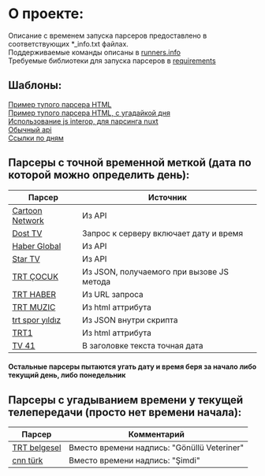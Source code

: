 # О проекте:
Описание с временем запуска парсеров предоставлено в соответствующих *_info.txt файлах. <br />
Поддерживаемые команды описаны в [runners.info](runners.info) <br />
Требуемые библиотеки для запуска парсеров в [requirements](requirements.txt) <br />

## Шаблоны:
[Пример тупого парсера HTML](src/trt_muzic.py) <br />
[Пример тупого парсера HTML, с угадайкой дня](src/sozcu_tv.py) <br />
[Использование js interop, для парсинга nuxt](src/trt_cocuk.py) <br />
[Обычный api](src/cartoon_network.py) <br />
[Ссылки по дням](src/beyaz_tv.py)

## Парсеры с точной временной меткой (дата по которой можно определить день):
| Парсер | Источник |
| --- | --- |
| [Cartoon Network](src/cartoon_network.py) | Из API |
| [Dost TV](src/dost_tv.py) | Запрос к серверу включает дату и время | 
| [Haber Global](src/cartoon_network.py) | Из API |
| [Star TV](src/star_tv.py) | Из API |
| [TRT ÇOCUK](src/trt_cocuk.py) | Из JSON, получаемого при вызове JS метода |
| [TRT HABER](src/trt_haber.py) | Из URL запроса |
| [TRT MUZIC](src/trt_muzic.py) | Из html аттрибута |
| [trt spor yıldız](src/trt_spor_yildizi.py) | Из JSON внутри скрипта |
| [TRT1](src/trt1.py) | Из html аттрибута |
| [TV 41](src/tv41.py) | В заголовке текста точная дата |
#### Остальные парсеры пытаются угать дату и время беря за начало либо текущий день, либо понедельник

## Парсеры с угадыванием времени у текущей телепередачи (просто нет времени начала):
| Парсер | Комментарий |
| --- | --- |
| [TRT belgesel](src/trt_belgesel.py) | Вместо времени надпись: "Gönüllü Veteriner" |
| [cnn türk](src/cnn_turk.py) | Вместо времени надпись: "Şimdi" |

